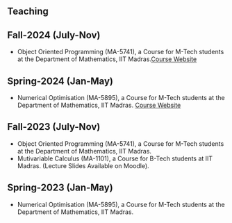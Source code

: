 ## Teaching

## Fall-2024 (July-Nov)
* Object Oriented Programming (MA-5741), a Course for M-Tech students at the Department of Mathematics, IIT Madras.[Course Website](MA-5741-Aug-24.md)


## Spring-2024 (Jan-May) 
* Numerical Optimisation (MA-5895), a Course for M-Tech students at the Department of Mathematics, IIT Madras. [Course Website](MA-5895.md)


## Fall-2023 (July-Nov)
* Object Oriented Programming (MA-5741), a Course for M-Tech students at the Department of Mathematics, IIT Madras.
* Mutivariable Calculus (MA-1101), a Course for B-Tech students at IIT Madras. (Lecture Slides Available on Moodle).


## Spring-2023 (Jan-May) 
* Numerical Optimisation (MA-5895), a Course for M-Tech students at the Department of Mathematics, IIT Madras.
  
